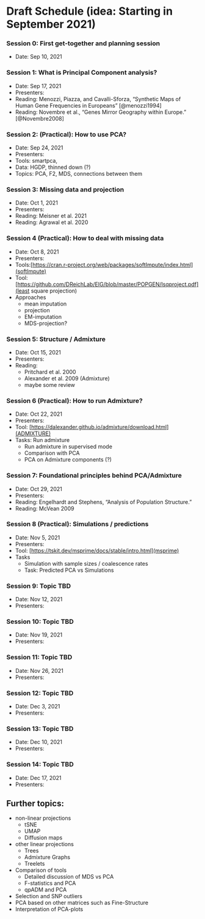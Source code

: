 # Draft Schedule (idea: Starting in September 2021)

### Session 0: First get-together and planning session
- Date: Sep 10, 2021 

### Session 1: What is Principal Component analysis?
- Date: Sep 17, 2021
- Presenters:
- Reading: Menozzi, Piazza, and Cavalli-Sforza, “Synthetic Maps of Human Gene Frequencies in Europeans” [@menozzi1994]
- Reading: Novembre et al., “Genes Mirror Geography within Europe.” [@Novembre2008]

### Session 2: (Practical): How to use PCA?
- Date: Sep 24, 2021
- Presenters:
- Tools: smartpca,
- Data: HGDP, thinned down (?)
- Topics: PCA, F2, MDS, connections between them

### Session 3: Missing data and projection
- Date: Oct 1, 2021
- Presenters:
- Reading: Meisner et al. 2021
- Reading: Agrawal et al. 2020

### Session 4 (Practical): How to deal with missing data
- Date: Oct 8, 2021
- Presenters:
- Tools:[https://cran.r-project.org/web/packages/softImpute/index.html](softImpute)
- Tool: [https://github.com/DReichLab/EIG/blob/master/POPGEN/lsqproject.pdf](least square projection)
- Approaches
  - mean imputation
  - projection
  - EM-imputation
  - MDS-projection?

### Session 5: Structure / Admixture
- Date: Oct 15, 2021
- Presenters:
- Reading: 
  - Pritchard et al. 2000
  - Alexander et al. 2009 (Admixture)
  - maybe some review
    
### Session 6 (Practical): How to run Admixture?
- Date: Oct 22, 2021
- Presenters:
- Tool: [https://dalexander.github.io/admixture/download.html](ADMIXTURE)
- Tasks: Run admixture
    - Run admixture in supervised mode
    - Comparison with PCA
    - PCA on Admixture components (?)

### Session 7: Foundational principles behind PCA/Admixture
- Date: Oct 29, 2021
- Presenters:
- Reading: Engelhardt and Stephens, “Analysis of Population Structure.”
- Reading: McVean 2009

### Session 8 (Practical): Simulations / predictions
- Date: Nov 5, 2021
- Presenters:
- Tool: [https://tskit.dev/msprime/docs/stable/intro.html](msprime)
- Tasks 
    - Simulation with sample sizes / coalescence rates
    - Task: Predicted PCA vs Simulations

### Session 9: Topic TBD
- Date: Nov 12, 2021
- Presenters:

### Session 10: Topic TBD
- Date: Nov 19, 2021
- Presenters:

### Session 11: Topic TBD
- Date: Nov 26, 2021
- Presenters:

### Session 12: Topic TBD
- Date: Dec 3, 2021
- Presenters:

### Session 13: Topic TBD
- Date: Dec 10, 2021
- Presenters:

### Session 14: Topic TBD
- Date: Dec 17, 2021
- Presenters:

## Further topics:
- non-linear projections
    - tSNE
    - UMAP
    - Diffusion maps
- other linear projections
    - Trees
    - Admixture Graphs
    - Treelets
- Comparison of tools
    - Detailed discussion of MDS vs PCA
    - F-statistics and PCA
    - qpADM and PCA
- Selection and SNP outliers
- PCA based on other matrices such as Fine-Structure
- Interpretation of PCA-plots
